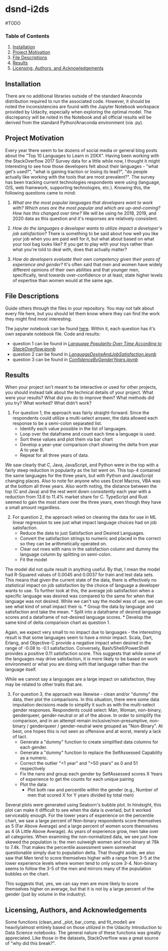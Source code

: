 # dsnd-i2ds

#TODO

### Table of Contents
1. [Installation](#installation)
2. [Project Motivation](#project-motivation)
3. [File Descriptions](#file-descriptions)
4. [Results](#results)
5. [Licensing, Authors, and Acknowledgements](#licensing-authors-acknowledgements)


## Installation <a name="installation"></a>
There are no additional libraries outside of the standard Anaconda distribution required to run the associated code. However, it should be noted the inconsistencies are found with the Jupyter Notebook workspace provided by Udacity, especially when exploring the optimal model. The discrepancy will be noted in the Notebook and all official results will be derived from the standard Python/Anaconda environment (via .py).

## Project Motivation <a name="project-motivation"></a>
Every year there seem to be dozens of social media or general blog posts about the "Top 10 Languages to Learn in 20XX". Having been working with the StackOverflow 2017 Survey data for a little while now, I thought it might interesting to see how those developers felt about their languages - "what get's used?", "what is gaining traction or losing its lead?", "do people actually like working with the tools that are most prevalent?". The survey has been tracking current technologies respondents were using (language, O/S, web framework, supporting technologies, etc.). Knowing this, the following questions came to mind:

1. *What are the most popular languages that developers want to work with? Which ones are the most popular and which are up-and-coming? How has this changed over time?* We will be using he 2018, 2019, and 2020 data as this question and it's responses are relatively consistent.

2. *How do the languages a developer wants to utilize impact a developer's job satisfaction?* There is something to be said about how well you like your job when you are paid well for it, but what about based on what your tool bag looks like? If you get to play with your toys rather than what you're told to deal with, does that actually matter?

3. *How do developers evaluate their own competency given their years of experience and gender?* It's often said that men and women have widely different opinions of their own abilities and that younger men, specifically, tend towards over-confidence or at least, state higher levels of expertise than women would at the same age.

## File Descriptions <a name="file-descriptions"></a>
Guide others through the files in your repository. You may not talk about every file here, but you should let them know where they can find the work they might find most interesting.

The jupyter notebook can be found [here](https://github.com/michaelpartel/dsnd-i2ds/tree/main/ipynb). Within it, each question has it's own separate notebook file. Code and results:
  * question 1 can be found in *[Language Popularity Over Time According to StackOverflow.ipynb](https://github.com/michaelpartel/dsnd-i2ds/blob/main/ipynb/Language%20Popularity%20Over%20Time%20According%20to%20StackOverflow.ipynb)*
  * question 2 can be found in *[LanguageDesireAndJobSatisfaction.ipynb](https://github.com/michaelpartel/dsnd-i2ds/blob/main/ipynb/LanguageDesireAndJobSatisfaction.ipynb)*
  * question 3 can be found in *[ConfidenceByGenderYears.ipynb](https://github.com/michaelpartel/dsnd-i2ds/blob/main/ipynb/ConfidenceByGenderYears.ipynb)*

##  Results <a name="results"></a>
When your project isn't meant to be interactive or used for other projects, you should instead talk about the technical details of your project. What were your results? What did you do to improve them? What methods did you try? What worked? What didn't work?

1. For question 1, the approach was fairly straight-forward. Since the respondents could utilize a multi-select answer, the data allowed each response to be a semi-colon separated list.
    * Identify each value possible in the list of languages.
    * Loop over the dataframe and count each time a language is used.
    * Sort these values and plot them via bar chart
    * Develop a year-year comparison chart showing the delta from year A to year B.
    * Repeat for all three years of data.

We saw clearly that C, Java, JavaScript, and Python were in the top with a fairly steep reduction in popularity as the list went on. This top-4 contained the same languages for the three years, but with Python and JavaScript changing places. Also to note for anyone who uses Excel Macros, VBA was at the bottom all three years. Also worth noting, the distance between the top (C and Java) and the rest went down consistently each year with a reduction from 13.6 to 11.4% market share for C. TypeScript and Rust seemed to gain the most share over the three years, even though they have a small amount regardless.

2. For question 2, the approach relied on cleaning the data for use in ML linear regression to see just what impact language choices had on job satisfaction.
    * Reduce the data to just Satisfaction and Desired Languages.
    * Convert the satisfaction strings to numeric and placed in the correct so they can be arithmetically operated on.
    * Clear out rows with nans in the satisfaction column and dummy the language column by splitting on semi-colon.
    * Fit the model

The model did not quite result in anything useful. By that, I mean the model had R-Squared values of 0.0045 and 0.0037 for train and test data sets. This means that given the current state of the data, there is effectively no statistical impact on job satisfaction by the choice of language a developer wants to use. To further look at this, the average job satisfaction when a specific language was desired was compared to the same for when that language was not desired. While we can't say the model was of use, we can see what kind of small impact their is.
    * Group the data by language and satisfaction and take the mean.
    * Split into a dataframe of desired language scores and a dataframe of not-desired language scores.
    * Develop the same kind of delta comparison chart as question 1.

Again, we expect very small to no impact due to languages - the interesting result is that some languages seem to have a minor impact. Scala, Dart, Erlang, and Objective-C provide a negative impact when desired in the range of -0.08 to -0.1 satisfaction. Conversely, Bash/Shell/PowerShell provides a positive 0.11 satisfaction score. This suggests that while some of the languages may drive satisfaction, it is more likely to be based on work environment or what you are doing with that language rather than the language itself.

  While we cannot say a languages are a large impact on satisfaction, they may be related to other traits that are.

3. For question 3, the approach was likewise - clean and/or "dummy" the data, then plot the comparisons. In this situation, there were some data imputation decisions made to simplify it such as with the multi-select gender responses. Respondents could select: Man, Woman, non-binary, genderqueer, gender-neutral or all of the above. In order to simiplify the comparison, and in an attempt remain inclusive/non-presumptive, non-binary / genderqueer / gender-neutral were grouped as "Non-Binary". At best, one hopes this is not seen as offensive and at worst, merely a lack of tact.
    * Generate a "dummy" function to create simplified data columns for each gender.
    * Generate a "dummy" function to replace the SelfAssessed Capability as a numeric.
    * Correct the outlier "<1 year" and ">50 years" as 0 and 51 respectively
    * Fix the nans and group each gender by SelfAssessed scores X Years of experience to get the counts for each unique pairing
    * Plot the data:
      - Plot both raw and percentile within the gender (e.g., Number of men that scored X for Y years divided by total men)

Several plots were generated using Seaborn's bubble plot. In hindsight, this plot can make it difficult to see when the data is overlaid, but it worked serviceably enough. For the lower years of experience on the percentile chart, we saw a large percent of Non-binary respondents score themselves as 5 (Far Above Average) and a large percent of women score themselves as 4 (A Little Above Average). As years of experience grow, men take over all categories. When examining the non-normalized data, we see just how skewed the population is: the men outweigh women and non-binary at 78k to 7.4k. That makes the percentile assessment seem somewhat questionable simply due to population delta. That thought aside, we also saw that Men tend to score themselves higher with a range from 3-5 at the lower experience levels where women tend to only score 3-4. Non-binary seems to follow the 3-5 of the men and mirrors many of the population bubbles on the chart.

  This suggests that, yes, we can say men are more likely to score themselves higher on average, but that it is not by a large percent of the gender (just by volume in the industry).

## Licensing, Authors, and Acknowledgements <a name="licensing-authors-acknowledgements"></a>
Some functions (clean_and _plot, bar_comp, and fit_model) are heavily/almost entirely based on those utilized in the Udacity Introduction to Data Science notebooks. The general nature of these functions was greatly appreciated. Like those in the datasets, StackOverflow was a great source of "why did this break?".
